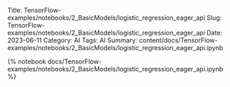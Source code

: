 Title: TensorFlow-examples/notebooks/2_BasicModels/logistic_regression_eager_api
Slug: TensorFlow-examples/notebooks/2_BasicModels/logistic_regression_eager_api
Date: 2023-06-11
Category: AI
Tags: AI
Summary: content/docs/TensorFlow-examples/notebooks/2_BasicModels/logistic_regression_eager_api.ipynb

{% notebook docs/TensorFlow-examples/notebooks/2_BasicModels/logistic_regression_eager_api.ipynb %}
